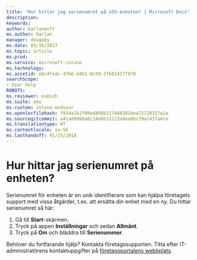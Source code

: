 ```yaml
---
title: "Hur hittar jag serienumret på iOS-enheten? | Microsoft Docs"
description: 
keywords: 
author: barlanmsft
ms.author: barlan
manager: dougeby
ms.date: 03/16/2017
ms.topic: article
ms.prod: 
ms.service: microsoft-intune
ms.technology: 
ms.assetid: e6c4fedc-47b6-44b1-8c59-2fb81417f978
searchScope:
- User help
ROBOTS: 
ms.reviewer: esmich
ms.suite: ems
ms.custom: intune-enduser
ms.openlocfilehash: f934a1b1f08e4860b317488281bea72728317a2a
ms.sourcegitcommit: a41ad9988a8c14e6b15123a9ea9bc29ac437a4ce
ms.translationtype: HT
ms.contentlocale: sv-SE
ms.lasthandoff: 01/25/2018
---
```

# <a name="how-do-i-find-the-serial-number-on-my-device"></a>Hur hittar jag serienumret på enheten?

Serienumret för enheten är en unik identifierare som kan hjälpa företagets support med vissa åtgärder, t.ex. att ersätta din enhet med en ny. Du hittar serienumret så här:

1. Gå till __Start__-skärmen.
2. Tryck på appen __Inställningar__ och sedan __Allmänt__.
3. Tryck på __Om__ och bläddra till __Serienummer__.

Behöver du fortfarande hjälp? Kontakta företagssupporten. Titta efter IT-administratörens kontaktuppgifter på [företagsportalens webbplats](https://portal.manage.microsoft.com#HelpDeskDialog).
